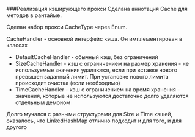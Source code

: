 ###Реализация кэширующего прокси
Сделана аннотация Cache для методов в рантайме.

Сделан набор прокси CacheType через Enum.

CacheHandler - основной интерфейс кэша. Он имплементирован в классах

- DefaultCacheHandler - обычный кэш, без ограничений
- SizeCacheHandler - кэш с ограничением на размер хранения - не используемые значения удаляются, если при вставке нового превышен заданный лимит. При установке нового лимита происходит очистка (если необходимо)
- TimeCacheHandler - кэш с ограничением на время хранения - значения, которые не используются достаточно долго удаляются отдельным демоном

Долго мучался с разными структурами для Size и Time кэшей, оказалось, что LinkedHashMap отлично подходит и для того, и для другого